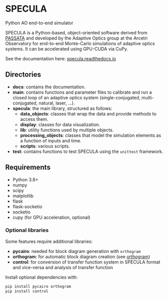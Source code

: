# SPECULA
Python AO end-to-end simulator

SPECULA is a Python-based, object-oriented software derived from [PASSATA](https://arxiv.org/abs/1607.07624) and developed
by the Adaptive Optics group at the Arcetri Observatory for end-to-end Monte-Carlo simulations of adaptive optics systems.
It can be accelerated using GPU-CUDA via CuPy.

See the documentation here: [specula.readthedocs.io](https://specula.readthedocs.io/en/latest/)

## Directories

- **docs**: contains the documentation.
- **main**: contains functions and parameter files to calibrate and run a closed loop of an adaptive optics system (single-conjugated, multi-conjugated, natural, laser, ...).
- **specula**: the main library, structured as follows:
  - **data_objects**: classes that wrap the data and provide methods to access them.
  - **display**: classes for data visualization.
  - **lib**: utility functions used by multiple objects.
  - **processing_objects**: classes that model the simulation elements as a function of inputs and time.
  - **scripts**: various scripts.
- **test**: contains functions to test SPECULA using the `unittest` framework.

## Requirements

- Python 3.8+
- numpy
- scipy
- matplotlib
- flask
- flask-socketio
- socketio
- cupy (for GPU acceleration, optional)

### Optional libraries

Some features require additional libraries:
- **pycairo**: needed for block diagram generation with `orthogram`
- **orthogram**: for automatic block diagram creation (see [orthogram](https://pypi.org/project/orthogram/))
- **control**: for conversion of transfer function system in SPECULA format and vice-versa and analysis of transfer function

Install optional dependencies with:
```bash
pip install pycairo orthogram
pip install control
```
